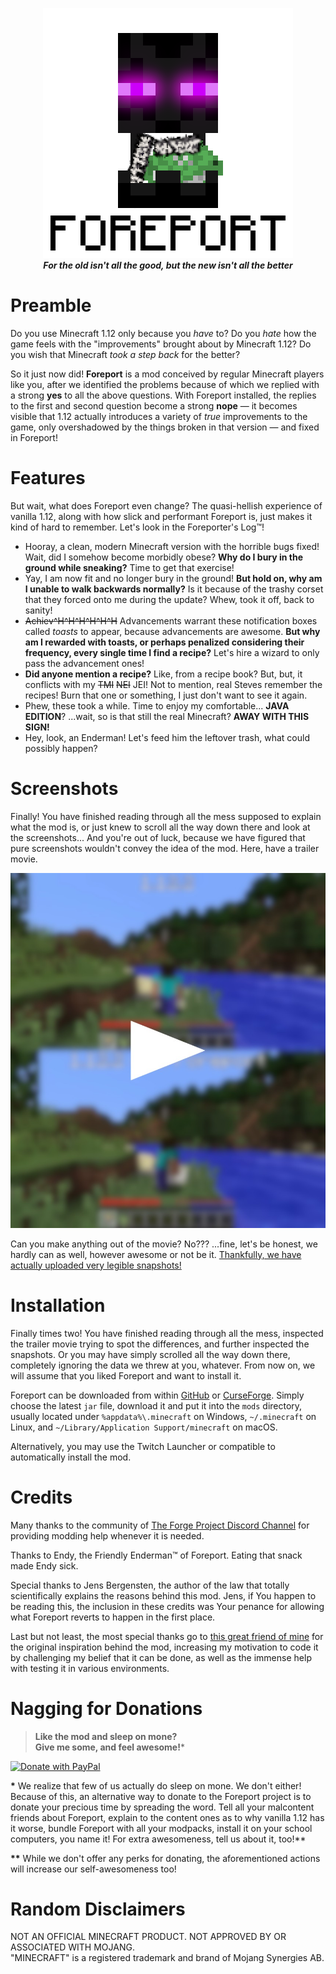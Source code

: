 <p align="center">
	<a href="#"><img src="treasures/Foreport.png" alt="Foreport Logo"/></a>
	<br>
	<b><i>For the old isn't all the good, but the new isn't all the better</i></b>
</p>

# Preamble
Do you use Minecraft 1.12 only because you _have_ to? Do you _hate_ how the game feels with the "improvements" brought about by Minecraft 1.12? Do you wish that Minecraft _took a step back_ for the better?

So it just now did! **Foreport** is a mod conceived by regular Minecraft players like you, after we identified the problems because of which we replied with a strong **yes** to all the above questions. With Foreport installed, the replies to the first and second question become a strong **nope** — it becomes visible that 1.12 actually introduces a variety of _true_ improvements to the game, only overshadowed by the things broken in that version — and fixed in Foreport!

# Features
But wait, what does Foreport even change? The quasi-hellish experience of vanilla 1.12, along with how slick and performant Foreport is, just makes it kind of hard to remember. Let's look in the Foreporter's Log™!

* Hooray, a clean, modern Minecraft version with the horrible bugs fixed! Wait, did I somehow become morbidly obese? **Why do I bury in the ground while sneaking?** Time to get that exercise!
* Yay, I am now fit and no longer bury in the ground! **But hold on, why am I unable to walk backwards normally?** Is it because of the trashy corset that they forced onto me during the update? Whew, took it off, back to sanity!
* ~~Achiev^H^H^H^H^H^H~~ Advancements warrant these notification boxes called _toasts_ to appear, because advancements are awesome. **But why am I rewarded with toasts, or perhaps penalized considering their frequency, every single time I find a recipe?** Let's hire a wizard to only pass the advancement ones!
* **Did anyone mention a recipe?** Like, from a recipe book? But, but, it conflicts with my ~~TMI~~ ~~NEI~~ JEI! Not to mention, real Steves remember the recipes! Burn that one or something, I just don't want to see it again.
* Phew, these took a while. Time to enjoy my comfortable... **JAVA EDITION**? ...wait, so is that still the real Minecraft? **AWAY WITH THIS SIGN!**
* Hey, look, an Enderman! Let's feed him the leftover trash, what could possibly happen?

# Screenshots
Finally! You have finished reading through all the mess supposed to explain what the mod is, or just knew to scroll all the way down there and look at the screenshots... And you're out of luck, because we have figured that pure screenshots wouldn't convey the idea of the mod. Here, have a trailer movie.

<p align="center"><a href="https://raw.githubusercontent.com/newbthenewbd/Foreport/master/treasures/Foreport.mp4"><img  width="710" src="treasures/play.jpg" alt="Foreport Trailer Movie"/></a></p>

Can you make anything out of the movie? No??? ...fine, let's be honest, we hardly can as well, however awesome or not be it. [Thankfully, we have actually uploaded very legible snapshots!](https://www.curseforge.com/minecraft/mc-mods/foreport/screenshots)

# Installation
Finally times two! You have finished reading through all the mess, inspected the trailer movie trying to spot the differences, and further inspected the snapshots. Or you may have simply scrolled all the way down there, completely ignoring the data we threw at you, whatever. From now on, we will assume that you liked Foreport and want to install it.

Foreport can be downloaded from within [GitHub](https://github.com/newbthenewbd/Foreport/releases/latest) or [CurseForge](https://www.curseforge.com/minecraft/mc-mods/foreport). Simply choose the latest `jar` file, download it and put it into the `mods` directory, usually located under `%appdata%\.minecraft` on Windows, `~/.minecraft` on Linux, and `~/Library/Application Support/minecraft` on macOS.

Alternatively, you may use the Twitch Launcher or compatible to automatically install the mod.

# Credits
Many thanks to the community of [The Forge Project Discord Channel](https://discord.gg/UvedJ9m) for providing modding help whenever it is needed.

Thanks to Endy, the Friendly Enderman™ of Foreport. Eating that snack made Endy sick.

Special thanks to Jens Bergensten, the author of the law that totally scientifically explains the reasons behind this mod. Jens, if You happen to be reading this, the inclusion in these credits was Your penance for allowing what Foreport reverts to happen in the first place.

Last but not least, the most special thanks go to [this great friend of mine](https://github.com/Buttpants) for the original inspiration behind the mod, increasing my motivation to code it by challenging my belief that it can be done, as well as the immense help with testing it in various environments.

# Nagging for Donations
> **Like the mod and sleep on mone?  
> Give me some, and feel awesome!***

[![Donate with PayPal](https://www.paypalobjects.com/en_US/i/btn/btn_donateCC_LG.gif)](https://www.paypal.com/cgi-bin/webscr?cmd=_donations&business=sendmoney%40go2%2epl&lc=US&item_name=Donate%20to%20the%20GitHub%20user%20newbthenewbd&currency_code=USD&bn=PP%2dDonationsBF%3abtn_donateCC_LG%2egif%3aNonHosted)

**\*** We realize that few of us actually do sleep on mone. We don't either! Because of this, an alternative way to donate to the Foreport project is to donate your precious time by spreading the word. Tell all your malcontent friends about Foreport, explain to the content ones as to why vanilla 1.12 has it worse, bundle Foreport with all your modpacks, install it on your school computers, you name it! For extra awesomeness, tell us about it, too!\*\*

**\*\*** While we don't offer any perks for donating, the aforementioned actions will increase our self-awesomeness too!

# Random Disclaimers
NOT AN OFFICIAL MINECRAFT PRODUCT. NOT APPROVED BY OR ASSOCIATED WITH MOJANG.  
"MINECRAFT" is a registered trademark and brand of Mojang Synergies AB.
